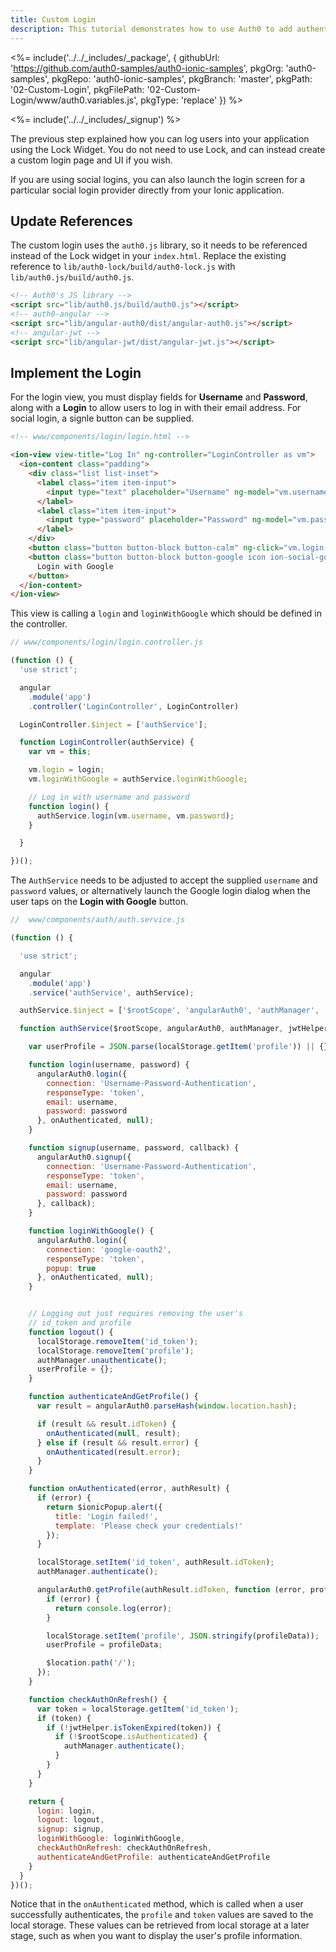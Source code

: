 ```yaml
---
title: Custom Login
description: This tutorial demonstrates how to use Auth0 to add authentication and authorization to your Ionic app
---
```


<%= include('../../_includes/_package', {
  githubUrl: 'https://github.com/auth0-samples/auth0-ionic-samples',
  pkgOrg: 'auth0-samples',
  pkgRepo: 'auth0-ionic-samples',
  pkgBranch: 'master',
  pkgPath: '02-Custom-Login',
  pkgFilePath: '02-Custom-Login/www/auth0.variables.js',
  pkgType: 'replace'
}) %>

<%= include('../../_includes/_signup') %>

The previous step explained how you can log users into your application using the Lock Widget. You do not need to use Lock, and can instead create a custom login page and UI if you wish.

If you are using social logins, you can also launch the login screen for a particular social login provider directly from your Ionic application.

## Update References

The custom login uses the `auth0.js` library, so it needs to be referenced instead of the Lock widget in your `index.html`. Replace the existing reference to `lib/auth0-lock/build/auth0-lock.js` with `lib/auth0.js/build/auth0.js`.

```html
<!-- Auth0's JS library -->
<script src="lib/auth0.js/build/auth0.js"></script>
<!-- auth0-angular -->
<script src="lib/angular-auth0/dist/angular-auth0.js"></script>
<!-- angular-jwt -->
<script src="lib/angular-jwt/dist/angular-jwt.js"></script>
```

## Implement the Login

For the login view, you must display fields for **Username** and **Password**, along with a **Login** to allow users to log in with their email address. For social login, a signle button can be supplied. 

```html
<!-- www/components/login/login.html -->

<ion-view view-title="Log In" ng-controller="LoginController as vm">
  <ion-content class="padding">
    <div class="list list-inset">
      <label class="item item-input">
        <input type="text" placeholder="Username" ng-model="vm.username">
      </label>
      <label class="item item-input">
        <input type="password" placeholder="Password" ng-model="vm.password">
      </label>
    </div>
    <button class="button button-block button-calm" ng-click="vm.login()">Login</button>
    <button class="button button-block button-google icon ion-social-googleplus-outline" ng-click="vm.loginWithGoogle()">
      Login with Google
    </button>
  </ion-content>
</ion-view>
```

This view is calling a `login` and `loginWithGoogle` which should be defined in the controller.

```js
// www/components/login/login.controller.js

(function () {
  'use strict';

  angular
    .module('app')
    .controller('LoginController', LoginController)

  LoginController.$inject = ['authService'];

  function LoginController(authService) {
    var vm = this;

    vm.login = login;
    vm.loginWithGoogle = authService.loginWithGoogle;

    // Log in with username and password
    function login() {
      authService.login(vm.username, vm.password);
    }

  }

})();
```

The `AuthService` needs to be adjusted to accept the supplied `username` and `password` values, or alternatively launch the Google login dialog when the user taps on the **Login with Google** button.

```js
//  www/components/auth/auth.service.js

(function () {

  'use strict';

  angular
    .module('app')
    .service('authService', authService);

  authService.$inject = ['$rootScope', 'angularAuth0', 'authManager', 'jwtHelper', '$location', '$ionicPopup'];

  function authService($rootScope, angularAuth0, authManager, jwtHelper, $location, $ionicPopup) {

    var userProfile = JSON.parse(localStorage.getItem('profile')) || {};

    function login(username, password) {
      angularAuth0.login({
        connection: 'Username-Password-Authentication',
        responseType: 'token',
        email: username,
        password: password
      }, onAuthenticated, null);
    }

    function signup(username, password, callback) {
      angularAuth0.signup({
        connection: 'Username-Password-Authentication',
        responseType: 'token',
        email: username,
        password: password
      }, callback);
    }

    function loginWithGoogle() {
      angularAuth0.login({
        connection: 'google-oauth2',
        responseType: 'token',
        popup: true
      }, onAuthenticated, null);
    }


    // Logging out just requires removing the user's
    // id_token and profile
    function logout() {
      localStorage.removeItem('id_token');
      localStorage.removeItem('profile');
      authManager.unauthenticate();
      userProfile = {};
    }

    function authenticateAndGetProfile() {
      var result = angularAuth0.parseHash(window.location.hash);

      if (result && result.idToken) {
        onAuthenticated(null, result);
      } else if (result && result.error) {
        onAuthenticated(result.error);
      }
    }

    function onAuthenticated(error, authResult) {
      if (error) {
        return $ionicPopup.alert({
          title: 'Login failed!',
          template: 'Please check your credentials!'
        });
      }

      localStorage.setItem('id_token', authResult.idToken);
      authManager.authenticate();

      angularAuth0.getProfile(authResult.idToken, function (error, profileData) {
        if (error) {
          return console.log(error);
        }

        localStorage.setItem('profile', JSON.stringify(profileData));
        userProfile = profileData;

        $location.path('/');
      });
    }

    function checkAuthOnRefresh() {
      var token = localStorage.getItem('id_token');
      if (token) {
        if (!jwtHelper.isTokenExpired(token)) {
          if (!$rootScope.isAuthenticated) {
            authManager.authenticate();
          }
        }
      }
    }

    return {
      login: login,
      logout: logout,
      signup: signup,
      loginWithGoogle: loginWithGoogle,
      checkAuthOnRefresh: checkAuthOnRefresh,
      authenticateAndGetProfile: authenticateAndGetProfile
    }
  }
})();
```

Notice that in the `onAuthenticated` method, which is called when a user successfully authenticates, the `profile` and `token` values are saved to the local storage. These values can be retrieved from local storage at a later stage, such as when you want to display the user's profile information.
